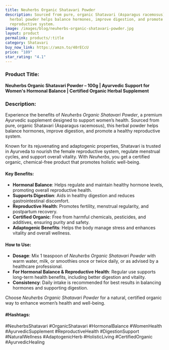 ```yaml
---
title: Neuherbs Organic Shatavari Powder
description: Sourced from pure, organic Shatavari (Asparagus racemosus), this
  herbal powder helps balance hormones, improve digestion, and promote a healthy
  reproductive system.
image: /images/blog/neuherbs-organic-shatavari-powder.jpg
layout: product
permalink: products/:title
category: Shatavari
buy_now_link: https://amzn.to/40rECcU
price: "189"
star_rating: "4.1"
---
```

### Product Title:
**Neuherbs Organic Shatavari Powder – 100g | Ayurvedic Support for Women's Hormonal Balance | Certified Organic Herbal Supplement**

### Description:
Experience the benefits of *Neuherbs Organic Shatavari Powder*, a premium Ayurvedic supplement designed to support women’s health. Sourced from pure, organic Shatavari (Asparagus racemosus), this herbal powder helps balance hormones, improve digestion, and promote a healthy reproductive system. 

Known for its rejuvenating and adaptogenic properties, Shatavari is trusted in Ayurveda to nourish the female reproductive system, regulate menstrual cycles, and support overall vitality. With *Neuherbs*, you get a certified organic, chemical-free product that promotes holistic well-being.

#### Key Benefits:
- **Hormonal Balance**: Helps regulate and maintain healthy hormone levels, promoting overall reproductive health.
- **Supports Digestion**: Aids in healthy digestion and reduces gastrointestinal discomfort.
- **Reproductive Health**: Promotes fertility, menstrual regularity, and postpartum recovery.
- **Certified Organic**: Free from harmful chemicals, pesticides, and additives, ensuring purity and safety.
- **Adaptogenic Benefits**: Helps the body manage stress and enhances vitality and overall wellness.

#### How to Use:
- **Dosage**: Mix 1 teaspoon of *Neuherbs Organic Shatavari Powder* with warm water, milk, or smoothies once or twice daily, or as advised by a healthcare professional.
- **For Hormonal Balance & Reproductive Health**: Regular use supports long-term health benefits, including better digestion and vitality.
- **Consistency**: Daily intake is recommended for best results in balancing hormones and supporting digestion.

Choose *Neuherbs Organic Shatavari Powder* for a natural, certified organic way to enhance women’s health and well-being.

#### #Hashtags:
#NeuherbsShatavari #OrganicShatavari #HormonalBalance #WomenHealth #AyurvedicSupplement #ReproductiveHealth #DigestionSupport #NaturalWellness #AdaptogenicHerb #HolisticLiving #CertifiedOrganic #AyurvedicHealing
